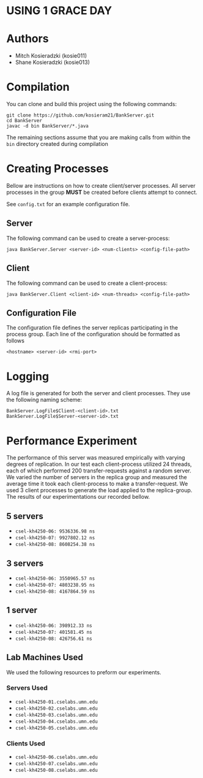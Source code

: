 # USING 1 GRACE DAY
# Authors
- Mitch Kosieradzki (kosie011)
- Shane Kosieradzki (kosie013)

# Compilation
You can clone and build this project using the following commands:

    git clone https://github.com/kosieram21/BankServer.git
    cd BankServer
    javac -d bin BankServer/*.java

The remaining sections assume that you are making calls from within the `bin` directory created during compilation

# Creating Processes
Bellow are instructions on how to create client/server processes. 
All server processes in the group **MUST** be created before clients attempt to connect.

See `config.txt` for an example configuration file.

## Server
The following command can be used to create a server-process:

    java BankServer.Server <server-id> <num-clients> <config-file-path>

## Client
The following command can be used to create a client-process:

    java BankServer.Client <client-id> <num-threads> <config-file-path>

## Configuration File
The configuration file defines the server replicas participating in the process group.
Each line of the configuration should be formatted as follows

    <hostname> <server-id> <rmi-port>

# Logging
A log file is generated for both the server and client processes.
They use the following naming scheme:

    BankServer.LogFile$Client-<client-id>.txt
    BankServer.LogFile$Server-<server-id>.txt


# Performance Experiment
The performance of this server was measured empirically with varying degrees of replication.
In our test each client-process utilized 24 threads, each of which performed 200 transfer-requests against a random server.
We varied the number of servers in the replica group and measured the average time it took each client-process to make a transfer-request.
We used 3 client processes to generate the load applied to the replica-group.
The results of our experimentations our recorded bellow.

## 5 servers
- `csel-kh4250-06: 9536336.98 ns`
- `csel-kh4250-07: 9927802.12 ns`
- `csel-kh4250-08: 8608254.38 ns`

## 3 servers
- `csel-kh4250-06: 3550965.57 ns`
- `csel-kh4250-07: 4803238.95 ns`
- `csel-kh4250-08: 4167864.59 ns`

## 1 server
- `csel-kh4250-06: 398912.33 ns`
- `csel-kh4250-07: 401581.45 ns`
- `csel-kh4250-08: 426756.61 ns`

## Lab Machines Used
We used the following resources to preform our experiments.

### Servers Used
- `csel-kh4250-01.cselabs.umn.edu`
- `csel-kh4250-02.cselabs.umn.edu` 
- `csel-kh4250-03.cselabs.umn.edu`
- `csel-kh4250-04.cselabs.umn.edu`
- `csel-kh4250-05.cselabs.umn.edu`

### Clients Used
- `csel-kh4250-06.cselabs.umn.edu`
- `csel-kh4250-07.cselabs.umn.edu`
- `csel-kh4250-08.cselabs.umn.edu`
